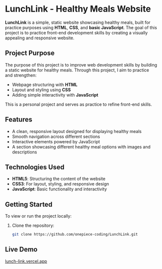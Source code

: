 # LunchLink - Healthy Meals Website

**LunchLink** is a simple, static website showcasing healthy meals, built for practice purposes using **HTML**, **CSS**, and **basic JavaScript**. The goal of this project is to practice front-end development skills by creating a visually appealing and responsive website.

## Project Purpose

The purpose of this project is to improve web development skills by building a static website for healthy meals. Through this project, I aim to practice and strengthen:

- Webpage structuring with **HTML**
- Layout and styling using **CSS**
- Adding simple interactivity with **JavaScript**

This is a personal project and serves as practice to refine front-end skills.

## Features

- A clean, responsive layout designed for displaying healthy meals
- Smooth navigation across different sections
- Interactive elements powered by JavaScript
- A section showcasing different healthy meal options with images and descriptions

## Technologies Used

- **HTML5**: Structuring the content of the website
- **CSS3**: For layout, styling, and responsive design
- **JavaScript**: Basic functionality and interactivity

## Getting Started

To view or run the project locally:

1. Clone the repository:

   ```bash
   git clone https://github.com/onepiece-coding/LunchLink.git

## Live Demo

[lunch-link.vercel.app](https://lunch-link.vercel.app/)
